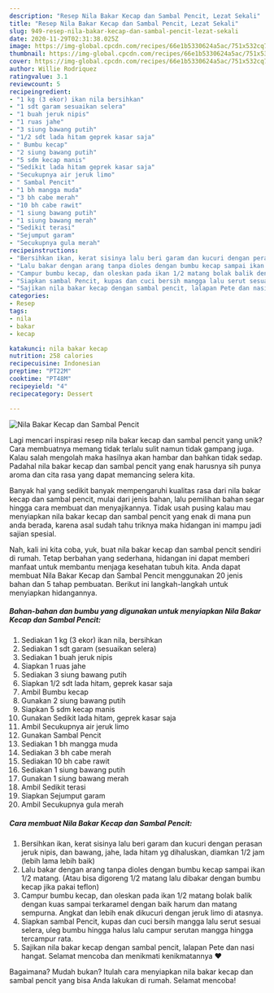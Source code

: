 ```yaml
---
description: "Resep Nila Bakar Kecap dan Sambal Pencit, Lezat Sekali"
title: "Resep Nila Bakar Kecap dan Sambal Pencit, Lezat Sekali"
slug: 949-resep-nila-bakar-kecap-dan-sambal-pencit-lezat-sekali
date: 2020-11-29T02:31:38.025Z
image: https://img-global.cpcdn.com/recipes/66e1b5330624a5ac/751x532cq70/nila-bakar-kecap-dan-sambal-pencit-foto-resep-utama.jpg
thumbnail: https://img-global.cpcdn.com/recipes/66e1b5330624a5ac/751x532cq70/nila-bakar-kecap-dan-sambal-pencit-foto-resep-utama.jpg
cover: https://img-global.cpcdn.com/recipes/66e1b5330624a5ac/751x532cq70/nila-bakar-kecap-dan-sambal-pencit-foto-resep-utama.jpg
author: Willie Rodriquez
ratingvalue: 3.1
reviewcount: 5
recipeingredient:
- "1 kg (3 ekor) ikan nila bersihkan"
- "1 sdt garam sesuaikan selera"
- "1 buah jeruk nipis"
- "1 ruas jahe"
- "3 siung bawang putih"
- "1/2 sdt lada hitam geprek kasar saja"
- " Bumbu kecap"
- "2 siung bawang putih"
- "5 sdm kecap manis"
- "Sedikit lada hitam geprek kasar saja"
- "Secukupnya air jeruk limo"
- " Sambal Pencit"
- "1 bh mangga muda"
- "3 bh cabe merah"
- "10 bh cabe rawit"
- "1 siung bawang putih"
- "1 siung bawang merah"
- "Sedikit terasi"
- "Sejumput garam"
- "Secukupnya gula merah"
recipeinstructions:
- "Bersihkan ikan, kerat sisinya lalu beri garam dan kucuri dengan perasan jeruk nipis, dan bawang, jahe, lada hitam yg dihaluskan, diamkan 1/2 jam (lebih lama lebih baik)"
- "Lalu bakar dengan arang tanpa dioles dengan bumbu kecap sampai ikan 1/2 matang. (Atau bisa digoreng 1/2 matang lalu dibakar dengan bumbu kecap jika pakai teflon)"
- "Campur bumbu kecap, dan oleskan pada ikan 1/2 matang bolak balik dengan kuas sampai terkaramel dengan baik harum dan matang sempurna. Angkat dan lebih enak dikucuri dengan jeruk limo di atasnya."
- "Siapkan sambal Pencit, kupas dan cuci bersih mangga lalu serut sesuai selera, uleg bumbu hingga halus lalu campur serutan mangga hingga tercampur rata."
- "Sajikan nila bakar kecap dengan sambal pencit, lalapan Pete dan nasi hangat. Selamat mencoba dan menikmati kenikmatannya ♥️"
categories:
- Resep
tags:
- nila
- bakar
- kecap

katakunci: nila bakar kecap 
nutrition: 258 calories
recipecuisine: Indonesian
preptime: "PT22M"
cooktime: "PT48M"
recipeyield: "4"
recipecategory: Dessert

---
```



![Nila Bakar Kecap dan Sambal Pencit](https://img-global.cpcdn.com/recipes/66e1b5330624a5ac/751x532cq70/nila-bakar-kecap-dan-sambal-pencit-foto-resep-utama.jpg)

Lagi mencari inspirasi resep nila bakar kecap dan sambal pencit yang unik? Cara membuatnya memang tidak terlalu sulit namun tidak gampang juga. Kalau salah mengolah maka hasilnya akan hambar dan bahkan tidak sedap. Padahal nila bakar kecap dan sambal pencit yang enak harusnya sih punya aroma dan cita rasa yang dapat memancing selera kita.



Banyak hal yang sedikit banyak mempengaruhi kualitas rasa dari nila bakar kecap dan sambal pencit, mulai dari jenis bahan, lalu pemilihan bahan segar hingga cara membuat dan menyajikannya. Tidak usah pusing kalau mau menyiapkan nila bakar kecap dan sambal pencit yang enak di mana pun anda berada, karena asal sudah tahu triknya maka hidangan ini mampu jadi sajian spesial.


Nah, kali ini kita coba, yuk, buat nila bakar kecap dan sambal pencit sendiri di rumah. Tetap berbahan yang sederhana, hidangan ini dapat memberi manfaat untuk membantu menjaga kesehatan tubuh kita. Anda dapat membuat Nila Bakar Kecap dan Sambal Pencit menggunakan 20 jenis bahan dan 5 tahap pembuatan. Berikut ini langkah-langkah untuk menyiapkan hidangannya.

<!--inarticleads1-->

##### Bahan-bahan dan bumbu yang digunakan untuk menyiapkan Nila Bakar Kecap dan Sambal Pencit:

1. Sediakan 1 kg (3 ekor) ikan nila, bersihkan
1. Sediakan 1 sdt garam (sesuaikan selera)
1. Sediakan 1 buah jeruk nipis
1. Siapkan 1 ruas jahe
1. Sediakan 3 siung bawang putih
1. Siapkan 1/2 sdt lada hitam, geprek kasar saja
1. Ambil  Bumbu kecap
1. Gunakan 2 siung bawang putih
1. Siapkan 5 sdm kecap manis
1. Gunakan Sedikit lada hitam, geprek kasar saja
1. Ambil Secukupnya air jeruk limo
1. Gunakan  Sambal Pencit
1. Sediakan 1 bh mangga muda
1. Sediakan 3 bh cabe merah
1. Sediakan 10 bh cabe rawit
1. Sediakan 1 siung bawang putih
1. Gunakan 1 siung bawang merah
1. Ambil Sedikit terasi
1. Siapkan Sejumput garam
1. Ambil Secukupnya gula merah




<!--inarticleads2-->

##### Cara membuat Nila Bakar Kecap dan Sambal Pencit:

1. Bersihkan ikan, kerat sisinya lalu beri garam dan kucuri dengan perasan jeruk nipis, dan bawang, jahe, lada hitam yg dihaluskan, diamkan 1/2 jam (lebih lama lebih baik)
1. Lalu bakar dengan arang tanpa dioles dengan bumbu kecap sampai ikan 1/2 matang. (Atau bisa digoreng 1/2 matang lalu dibakar dengan bumbu kecap jika pakai teflon)
1. Campur bumbu kecap, dan oleskan pada ikan 1/2 matang bolak balik dengan kuas sampai terkaramel dengan baik harum dan matang sempurna. Angkat dan lebih enak dikucuri dengan jeruk limo di atasnya.
1. Siapkan sambal Pencit, kupas dan cuci bersih mangga lalu serut sesuai selera, uleg bumbu hingga halus lalu campur serutan mangga hingga tercampur rata.
1. Sajikan nila bakar kecap dengan sambal pencit, lalapan Pete dan nasi hangat. Selamat mencoba dan menikmati kenikmatannya ♥️




Bagaimana? Mudah bukan? Itulah cara menyiapkan nila bakar kecap dan sambal pencit yang bisa Anda lakukan di rumah. Selamat mencoba!

